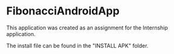 # FibonacciAndroidApp

This application was created as an assignment for the Internship application.

The install file can be found in the "INSTALL APK" folder.
